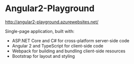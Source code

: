 # Angular2-Playground

http://angular2-playground.azurewebsites.net/

Single-page application, built with:

- ASP.NET Core and C# for cross-platform server-side code
- Angular 2 and TypeScript for client-side code
- Webpack for building and bundling client-side resources
- Bootstrap for layout and styling
